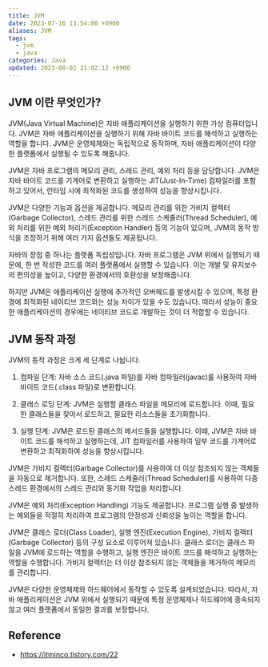 ```yaml
---
title: JVM
date: 2023-07-16 13:54:00 +0900
aliases: JVM
tags:
  - jvm
  - java
categories: Java
updated: 2023-08-02 21:02:13 +0900
---
```


## JVM 이란 무엇인가?

JVM(Java Virtual Machine)은 자바 애플리케이션을 실행하기 위한 가상 컴퓨터입니다. JVM은 자바 애플리케이션을 실행하기 위해 자바 바이트 코드를 해석하고 실행하는 역할을 합니다. JVM은 운영체제와는 독립적으로 동작하며, 자바 애플리케이션이 다양한 플랫폼에서 실행될 수 있도록 해줍니다.

JVM은 자바 프로그램의 메모리 관리, 스레드 관리, 예외 처리 등을 담당합니다. JVM은 자바 바이트 코드를 기계어로 변환하고 실행하는 JIT(Just-In-Time) 컴파일러를 포함하고 있어서, 런타임 시에 최적화된 코드를 생성하여 성능을 향상시킵니다.

JVM은 다양한 기능과 옵션을 제공합니다. 메모리 관리를 위한 가비지 컬렉터(Garbage Collector), 스레드 관리를 위한 스레드 스케줄러(Thread Scheduler), 예외 처리를 위한 예외 처리기(Exception Handler) 등의 기능이 있으며, JVM의 동작 방식을 조정하기 위해 여러 가지 옵션들도 제공됩니다.

자바의 장점 중 하나는 플랫폼 독립성입니다. 자바 프로그램은 JVM 위에서 실행되기 때문에, 한 번 작성한 코드를 여러 플랫폼에서 실행할 수 있습니다. 이는 개발 및 유지보수의 편의성을 높이고, 다양한 환경에서의 호환성을 보장해줍니다.

하지만 JVM은 애플리케이션 실행에 추가적인 오버헤드를 발생시킬 수 있으며, 특정 환경에 최적화된 네이티브 코드와는 성능 차이가 있을 수도 있습니다. 따라서 성능이 중요한 애플리케이션의 경우에는 네이티브 코드로 개발하는 것이 더 적합할 수 있습니다.

## JVM 동작 과정

JVM의 동작 과정은 크게 세 단계로 나뉩니다.

1. 컴파일 단계: 자바 소스 코드(.java 파일)를 자바 컴파일러(javac)를 사용하여 자바 바이트 코드(.class 파일)로 변환합니다.

2. 클래스 로딩 단계: JVM은 실행할 클래스 파일을 메모리에 로드합니다. 이때, 필요한 클래스들을 찾아서 로드하고, 필요한 리소스들을 초기화합니다.

3. 실행 단계: JVM은 로드된 클래스의 메서드들을 실행합니다. 이때, JVM은 자바 바이트 코드를 해석하고 실행하는데, JIT 컴파일러를 사용하여 일부 코드를 기계어로 변환하고 최적화하여 성능을 향상시킵니다.

JVM은 가비지 컬렉터(Garbage Collector)를 사용하여 더 이상 참조되지 않는 객체들을 자동으로 제거합니다. 또한, 스레드 스케줄러(Thread Scheduler)를 사용하여 다중 스레드 환경에서의 스레드 관리와 동기화 작업을 처리합니다.

JVM은 예외 처리(Exception Handling) 기능도 제공합니다. 프로그램 실행 중 발생하는 예외들을 적절히 처리하여 프로그램의 안정성과 신뢰성을 높이는 역할을 합니다.

JVM은 클래스 로더(Class Loader), 실행 엔진(Execution Engine), 가비지 컬렉터(Garbage Collector) 등의 구성 요소로 이루어져 있습니다. 클래스 로더는 클래스 파일을 JVM에 로드하는 역할을 수행하고, 실행 엔진은 바이트 코드를 해석하고 실행하는 역할을 수행합니다. 가비지 컬렉터는 더 이상 참조되지 않는 객체들을 제거하여 메모리를 관리합니다.

JVM은 다양한 운영체제와 하드웨어에서 동작할 수 있도록 설계되었습니다. 따라서, 자바 애플리케이션은 JVM 위에서 실행되기 때문에 특정 운영체제나 하드웨어에 종속되지 않고 여러 플랫폼에서 동일한 결과를 보장합니다.

## Reference

- https://itminco.tistory.com/22
